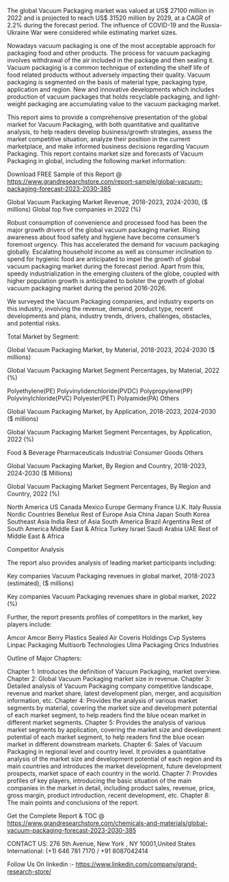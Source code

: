 
The global Vacuum Packaging market was valued at US$ 27100 million in 2022 and is projected to reach US$ 31520 million by 2029, at a CAGR of 2.2% during the forecast period. The influence of COVID-19 and the Russia-Ukraine War were considered while estimating market sizes.

Nowadays vacuum packaging is one of the most acceptable approach for packaging food and other products. The process for vacuum packaging involves withdrawal of the air included in the package and then sealing it. Vacuum packaging is a common technique of extending the shelf life of food related products without adversely impacting their quality. Vacuum packaging is segmented on the basis of material type, packaging type, application and region. New and innovative developments which includes production of vacuum packages that holds recyclable packaging, and light-weight packaging are accumulating value to the vacuum packaging market.

This report aims to provide a comprehensive presentation of the global market for Vacuum Packaging, with both quantitative and qualitative analysis, to help readers develop business/growth strategies, assess the market competitive situation, analyze their position in the current marketplace, and make informed business decisions regarding Vacuum Packaging. This report contains market size and forecasts of Vacuum Packaging in global, including the following market information:

Download FREE Sample of this Report @ https://www.grandresearchstore.com/report-sample/global-vacuum-packaging-forecast-2023-2030-385

Global Vacuum Packaging Market Revenue, 2018-2023, 2024-2030, ($ millions)
Global top five companies in 2022 (%)

Robust consumption of convenience and processed food has been the major growth drivers of the global vacuum packaging market. Rising awareness about food safety and hygiene have become consumer’s foremost urgency. This has accelerated the demand for vacuum packaging globally. Escalating household income as well as consumer inclination to spend for hygienic food are anticipated to impel the growth of global vacuum packaging market during the forecast period. Apart from this, speedy industrialization in the emerging clusters of the globe, coupled with higher population growth is anticipated to bolster the growth of global vacuum packaging market during the period 2016-2026.

We surveyed the Vacuum Packaging companies, and industry experts on this industry, involving the revenue, demand, product type, recent developments and plans, industry trends, drivers, challenges, obstacles, and potential risks.

Total Market by Segment:

Global Vacuum Packaging Market, by Material, 2018-2023, 2024-2030 ($ millions)

Global Vacuum Packaging Market Segment Percentages, by Material, 2022 (%)

Polyethylene(PE)
Polyvinylidenchloride(PVDC)
Polypropylene(PP)
Polyvinylchloride(PVC)
Polyester(PET)
Polyamide(PA)
Others

Global Vacuum Packaging Market, by Application, 2018-2023, 2024-2030 ($ millions)

Global Vacuum Packaging Market Segment Percentages, by Application, 2022 (%)

Food & Beverage
Pharmaceuticals
Industrial
Consumer Goods
Others

Global Vacuum Packaging Market, By Region and Country, 2018-2023, 2024-2030 ($ Millions)

Global Vacuum Packaging Market Segment Percentages, By Region and Country, 2022 (%)

North America
US
Canada
Mexico
Europe
Germany
France
U.K.
Italy
Russia
Nordic Countries
Benelux
Rest of Europe
Asia
China
Japan
South Korea
Southeast Asia
India
Rest of Asia
South America
Brazil
Argentina
Rest of South America
Middle East & Africa
Turkey
Israel
Saudi Arabia
UAE
Rest of Middle East & Africa

Competitor Analysis

The report also provides analysis of leading market participants including:

Key companies Vacuum Packaging revenues in global market, 2018-2023 (estimated), ($ millions)

Key companies Vacuum Packaging revenues share in global market, 2022 (%)

Further, the report presents profiles of competitors in the market, key players include:

Amcor
Amcor
Berry Plastics
Sealed Air
Coveris Holdings
Cvp Systems
Linpac Packaging
Multisorb Technologies
Ulma Packaging
Orics Industries

Outline of Major Chapters:

Chapter 1: Introduces the definition of Vacuum Packaging, market overview.
Chapter 2: Global Vacuum Packaging market size in revenue.
Chapter 3: Detailed analysis of Vacuum Packaging company competitive landscape, revenue and market share, latest development plan, merger, and acquisition information, etc.
Chapter 4: Provides the analysis of various market segments by material, covering the market size and development potential of each market segment, to help readers find the blue ocean market in different market segments.
Chapter 5: Provides the analysis of various market segments by application, covering the market size and development potential of each market segment, to help readers find the blue ocean market in different downstream markets.
Chapter 6: Sales of Vacuum Packaging in regional level and country level. It provides a quantitative analysis of the market size and development potential of each region and its main countries and introduces the market development, future development prospects, market space of each country in the world.
Chapter 7: Provides profiles of key players, introducing the basic situation of the main companies in the market in detail, including product sales, revenue, price, gross margin, product introduction, recent development, etc.
Chapter 8: The main points and conclusions of the report.

Get the Complete Report & TOC @ https://www.grandresearchstore.com/chemicals-and-materials/global-vacuum-packaging-forecast-2023-2030-385

CONTACT US:
276 5th Avenue, New York , NY 10001,United States
International: (+1) 646 781 7170 / +91 8087042414

Follow Us On linkedin :- https://www.linkedin.com/company/grand-research-store/
